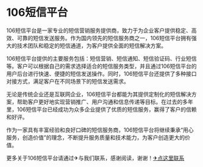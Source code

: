 # 106短信平台

106短信平台是一家专业的短信营销服务提供商，致力于为企业客户提供稳定、高效、可靠的短信发送服务。作为国内领先的短信服务商之一，106短信平台拥有强大的技术团队和稳定的短信通道，为客户提供全面的短信解决方案。

106短信平台提供的主要服务包括：短信营销、短信通知、短信验证码、行业短信等。客户可以根据自己的需求选择适合的短信服务类型，并且通过106短信平台的用户后台进行快速、便捷的短信发送操作。同时，106短信平台还提供了多种接口对接方式，满足客户在不同场景下的短信发送需求。

无论是传统企业还是互联网企业，106短信平台都能为其提供定制化的短信解决方案，帮助客户更好地实现营销推广、用户沟通和信息传递等目标。在过去的多年里，106短信平台已经成功为众多企业提供了优质的短信服务，赢得了客户的信赖和好评。

作为一家具有丰富经验和良好口碑的短信服务商，106短信平台将继续秉承“用心服务，创造价值”的理念，不断提升服务质量和技术能力，为客户创造更大的价值。

更多关于106短信平台请通过✈与我们联系，感谢阅读，谢谢！[✈点这里联系](https://ss.k02.cc)